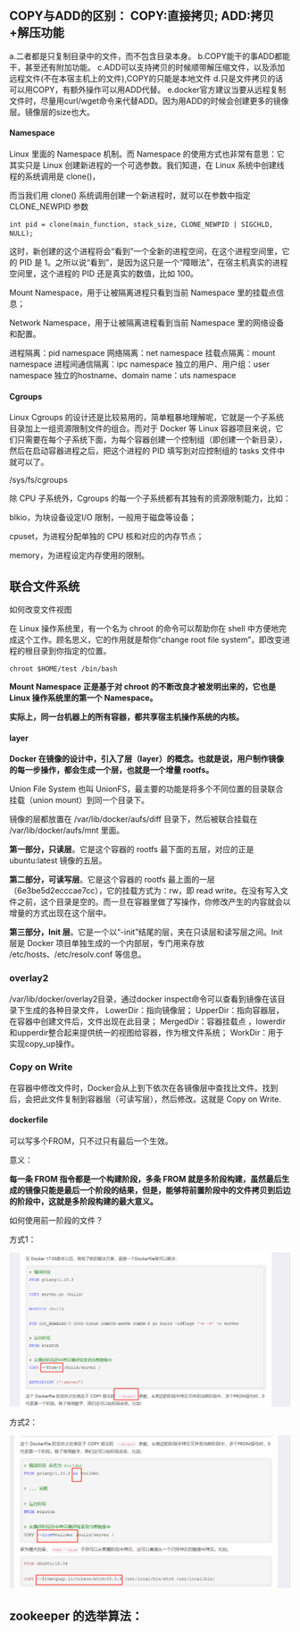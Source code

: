 ## COPY与ADD的区别： COPY:直接拷贝;  ADD:拷贝+解压功能



a.二者都是只复制目录中的文件，而不包含目录本身。
b.COPY能干的事ADD都能干，甚至还有附加功能。
c.ADD可以支持拷贝的时候顺带解压缩文件，以及添加远程文件(不在本宿主机上的文件),COPY的<src>只能是本地文件
d.只是文件拷贝的话可以用COPY，有额外操作可以用ADD代替。
e.docker官方建议当要从远程复制文件时，尽量用curl/wget命令来代替ADD。因为用ADD的时候会创建更多的镜像层。镜像层的size也大。



#### Namespace

Linux 里面的 Namespace 机制。而 Namespace 的使用方式也非常有意思：它其实只是 Linux 创建新进程的一个可选参数。我们知道，在 Linux 系统中创建线程的系统调用是 clone()，

而当我们用 clone() 系统调用创建一个新进程时，就可以在参数中指定 CLONE_NEWPID 参数

```
int pid = clone(main_function, stack_size, CLONE_NEWPID | SIGCHLD, NULL); 
```

这时，新创建的这个进程将会“看到”一个全新的进程空间，在这个进程空间里，它的 PID 是 1。之所以说“看到”，是因为这只是一个“障眼法”，在宿主机真实的进程空间里，这个进程的 PID 还是真实的数值，比如 100。

Mount Namespace，用于让被隔离进程只看到当前 Namespace 里的挂载点信息；

Network Namespace，用于让被隔离进程看到当前 Namespace 里的网络设备和配置。

进程隔离：pid namespace
网络隔离：net namespace
挂载点隔离：mount namespace
进程间通信隔离：ipc namespace
独立的用户、用户组：user namespace
独立的hostname、domain name：uts namespace



#### Cgroups

Linux Cgroups 的设计还是比较易用的，简单粗暴地理解呢，它就是一个子系统目录加上一组资源限制文件的组合。而对于 Docker 等 Linux 容器项目来说，它们只需要在每个子系统下面，为每个容器创建一个控制组（即创建一个新目录），然后在启动容器进程之后，把这个进程的 PID 填写到对应控制组的 tasks 文件中就可以了。

/sys/fs/cgroups

除 CPU 子系统外，Cgroups 的每一个子系统都有其独有的资源限制能力，比如：

blkio，为块设备设定I/O 限制，一般用于磁盘等设备；

cpuset，为进程分配单独的 CPU 核和对应的内存节点；

memory，为进程设定内存使用的限制。



## 联合文件系统



如何改变文件视图

在 Linux 操作系统里，有一个名为 chroot 的命令可以帮助你在 shell 中方便地完成这个工作。顾名思义，它的作用就是帮你“change root file system”，即改变进程的根目录到你指定的位置。

```
chroot $HOME/test /bin/bash
```

**Mount Namespace 正是基于对 chroot 的不断改良才被发明出来的，它也是 Linux 操作系统里的第一个 Namespace。**

**实际上，同一台机器上的所有容器，都共享宿主机操作系统的内核。**





#### layer

**Docker 在镜像的设计中，引入了层（layer）的概念。也就是说，用户制作镜像的每一步操作，都会生成一个层，也就是一个增量 rootfs。**

Union File System 也叫 UnionFS，最主要的功能是将多个不同位置的目录联合挂载（union mount）到同一个目录下。

镜像的层都放置在 /var/lib/docker/aufs/diff 目录下，然后被联合挂载在 /var/lib/docker/aufs/mnt 里面。

**第一部分，只读层**。它是这个容器的 rootfs 最下面的五层，对应的正是 ubuntu:latest 镜像的五层。

**第二部分，可读写层**。它是这个容器的 rootfs 最上面的一层（6e3be5d2ecccae7cc），它的挂载方式为：rw，即 read write。在没有写入文件之前，这个目录是空的。而一旦在容器里做了写操作，你修改产生的内容就会以增量的方式出现在这个层中。

**第三部分，Init 层**。它是一个以“-init”结尾的层，夹在只读层和读写层之间。Init 层是 Docker 项目单独生成的一个内部层，专门用来存放 /etc/hosts、/etc/resolv.conf 等信息。





### overlay2

/var/lib/docker/overlay2目录，通过docker inspect命令可以查看到镜像在该目录下生成的各种目录文件，
LowerDir：指向镜像层；
UpperDir：指向容器层，在容器中创建文件后，文件出现在此目录；
MergedDir：容器挂载点 ，lowerdir和upperdir整合起来提供统一的视图给容器，作为根文件系统；
WorkDir：用于实现copy_up操作。



### Copy on Write

在容器中修改文件时，Docker会从上到下依次在各镜像层中查找比文件。找到后，会把此文件复制到容器层（可读写层），然后修改。这就是 Copy on Write.





#### dockerfile

可以写多个FROM，只不过只有最后一个生效。

意义：

**每一条 FROM 指令都是一个构建阶段，多条 FROM 就是多阶段构建，虽然最后生成的镜像只能是最后一个阶段的结果，但是，能够将前置阶段中的文件拷贝到后边的阶段中，这就是多阶段构建的最大意义。**

如何使用前一阶段的文件？



方式1：

![image-20210803163601919](image-20210803163601919.png)

方式2：

![image-20210803163634480](image-20210803163634480.png)





## zookeeper 的选举算法：